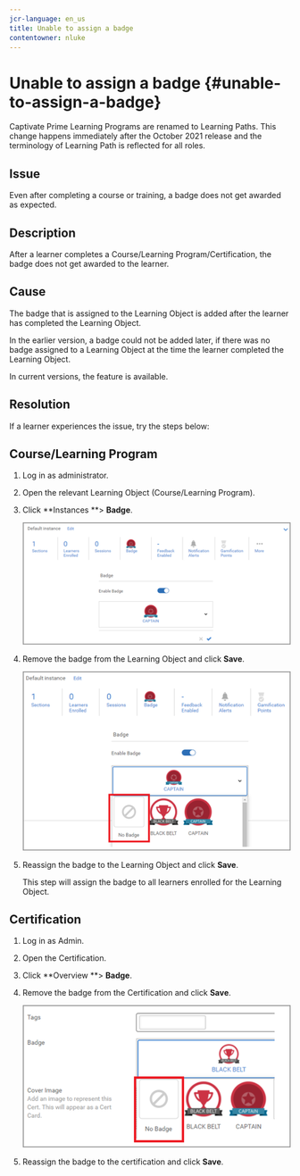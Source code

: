 ```yaml
---
jcr-language: en_us
title: Unable to assign a badge
contentowner: nluke
---
```



# Unable to assign a badge {#unable-to-assign-a-badge}

Captivate Prime&nbsp;Learning Programs&nbsp;are renamed to&nbsp;Learning Paths.&nbsp;This change happens immediately&nbsp;after the October 2021 release and&nbsp;the terminology of&nbsp;Learning Path&nbsp;is&nbsp;reflected for all roles.

## **Issue**

Even after completing a course or training, a badge does not get awarded as expected.

## **Description**

After a learner completes a Course/Learning Program/Certification, the badge does not get awarded to the learner.

## **Cause**

The badge that is assigned to the Learning Object is added after the learner has completed the&nbsp;Learning Object.

In the earlier version, a badge could not be added later, if there was no badge assigned to a Learning Object at the time the learner completed the Learning Object.

In current versions, the feature is available.

## **Resolution**

If a learner experiences the issue, try the steps below:

## **Course/Learning Program**

1. Log in as administrator.  

1. Open the relevant Learning Object (Course/Learning Program).  

1. Click&nbsp;**Instances **> **Badge**.

   ![](assets/view-a-badge.png)

1. Remove the badge from the Learning Object and click&nbsp;**Save**.

   ![](assets/remove-a-badge.png)

1. Reassign the badge to the Learning Object and click&nbsp;**Save**.&nbsp;

   This step will assign the badge to all learners enrolled for the Learning Object.

## **Certification**

1. Log in as Admin.  

1. Open the Certification.  

1. Click&nbsp;**Overview **> **Badge**.
1. Remove the badge from the Certification and click **Save**.

   ![](assets/remove-a-badge-cert.png)

1. Reassign the badge to the certification and click&nbsp;**Save**.&nbsp;

